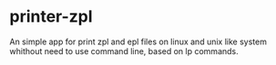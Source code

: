 # printer-zpl
An simple app for print zpl and epl files on linux and unix like system whithout need to use command line, based on lp commands.
